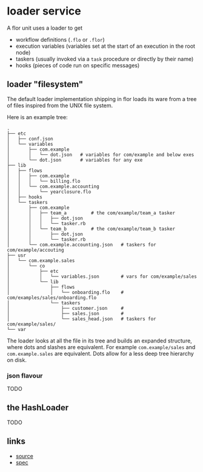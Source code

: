 
# loader service

A flor unit uses a loader to get

* workflow definitions (`.flo` or `.flor`)
* execution variables (variables set at the start of an execution in the root node)
* taskers (usually invoked via a `task` procedure or directly by their name)
* hooks (pieces of code run on specific messages)

## loader "filesystem"

The default loader implementation shipping in flor loads its ware from a tree of files inspired from the UNIX file system.

Here is an example tree:
```
.
├── etc
│   ├── conf.json
│   └── variables
│       ├── com.example
│       │   └── dot.json   # variables for com/example and below exes
│       └── dot.json       # variables for any exe
├── lib
│   ├── flows
│   │   ├── com.example
│   │   │   └── billing.flo
│   │   └── com.example.accounting
│   │       └── yearclosure.flo
│   ├── hooks
│   └── taskers
│       ├── com.example
│       │   ├── team_a         # the com/example/team_a tasker
│       │   │   ├── dot.json
│       │   │   └── tasker.rb
│       │   └── team_b         # the com/example/team_b tasker
│       │       ├── dot.json
│       │       └── tasker.rb
│       └── com.example.accounting.json   # taskers for com/example/accouting
├── usr
│   └── com.example.sales
│       └── co
│           ├── etc
│           │   └── variables.json        # vars for com/example/sales
│           └── lib
│               ├── flows
│               │   └── onboarding.flo    # com/examples/sales/onboarding.flo
│               └── taskers
│                   ├── customer.json     #
│                   ├── sales.json        #
│                   └── sales_head.json   # taskers for com/example/sales/
└── var
```

The loader looks at all the file in its tree and builds an expanded structure, where dots and slashes are equivalent. For example `com.example/sales` and `com.example.sales` are equivalent. Dots allow for a less deep tree hierarchy on disk.

### json flavour

TODO


## the HashLoader

TODO


## links

* [source](https://github.com/floraison/flor/tree/master/lib/flor/unit/loader.rb)
* [spec](https://github.com/floraison/flor/tree/master/spec/unit/loader_spec.rb)

